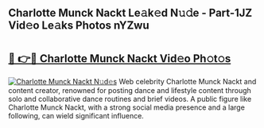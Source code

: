 ## Charlotte Munck Nackt Le𝚊k𝚎d N𝚞𝚍e - Part-1JZ Vid𝚎o Le𝚊ks Photos nYZwu

# <h2><a href="http://fbax0pl.evod.top/?m=Charlotte+Munck+Nackt">🔗 👉🔴 Charlotte Munck Nackt Vid𝚎o Ph𝚘t𝚘s</a></h2>

[![Charlotte Munck Nackt N𝚞d𝚎s](https://i.imgur.com/8V9OHl7.gif)](http://fbax0pl.evod.top/?m=Charlotte+Munck+Nackt)
Web celebrity Charlotte Munck Nackt and content creator, renowned for posting dance and lifestyle content through solo and collaborative dance routines and brief videos. A public figure like Charlotte Munck Nackt, with a strong social media presence and a large following, can wield significant influence. 
